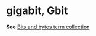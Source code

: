 # gigabit, Gbit

**See** [Bits and bytes term collection](/style-guide/a-z-word-list-term-collections/term-collections/bits-bytes-terms)
